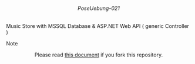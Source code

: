 ###### <p align="center"> PoseUebung-021 </p>

Music Store with MSSQL Database & ASP.NET Web API ( generic Controller ) 

>[!NOTE]
> <div align="center">
>  
>  Please read [this document](https://github.com/IxI-Enki/PoseUebung-021/tree/master/MusicStore.Logic/Connections) if you fork this repository.
>
> </div>

<!--
<div align="center">

  <img src="img/postman.png" alt="postman" width=50%>

  | <img src="img/url1.png" alt="url1" width=50%> | <img src="img/url2.png" alt="url2" width=50%> |
  |:---------------------------------------------:|:---------------------------------------------:|

  <img src="img/MusicStore.png" alt="uml">

</div>
-->
